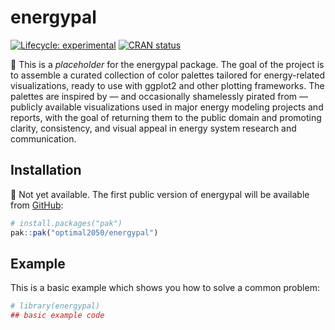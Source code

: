 
<!-- README.md is generated from README.Rmd. Please edit that file -->

# energypal

<!-- badges: start -->

[![Lifecycle:
experimental](https://img.shields.io/badge/lifecycle-experimental-orange.svg)](https://lifecycle.r-lib.org/articles/stages.html#experimental)
[![CRAN
status](https://www.r-pkg.org/badges/version/energypal)](https://CRAN.R-project.org/package=energypal)
<!-- badges: end -->

<!-- Please note that this project is currently under development. -->

🚧 This is a *placeholder* for the energypal package. The goal of the
project is to assemble a curated collection of color palettes tailored
for energy-related visualizations, ready to use with ggplot2 and other
plotting frameworks. The palettes are inspired by — and occasionally
shamelessly pirated from — publicly available visualizations used in
major energy modeling projects and reports, with the goal of returning
them to the public domain and promoting clarity, consistency, and visual
appeal in energy system research and communication.

## Installation

🚧 Not yet available. The first public version of energypal will be
available from [GitHub](https://github.com/):

``` r
# install.packages("pak")
pak::pak("optimal2050/energypal")
```

## Example

This is a basic example which shows you how to solve a common problem:

``` r
# library(energypal)
## basic example code
```
